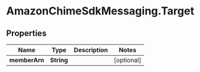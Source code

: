 # AmazonChimeSdkMessaging.Target

## Properties

Name | Type | Description | Notes
------------ | ------------- | ------------- | -------------
**memberArn** | **String** |  | [optional] 


